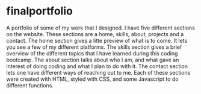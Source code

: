 # finalportfolio
A portfolio of some of my work that I designed. 
I have five different sections on the website.
These sections are a home, skills, about, projects and a contact.
The home section gives a litte preview of what is to come. It lets you see a few of my different platforms.
The skills section gives a brief overview of the different topics that I have learned during this coding bootcamp.
The about section talks about who I am, and what gave an interest of doing coding and what I plan to do with it.
The contact section lets one have different ways of reaching out to me. 
Each of these sections were created with HTML, styled with CSS, and some Javascript to do different functions.
